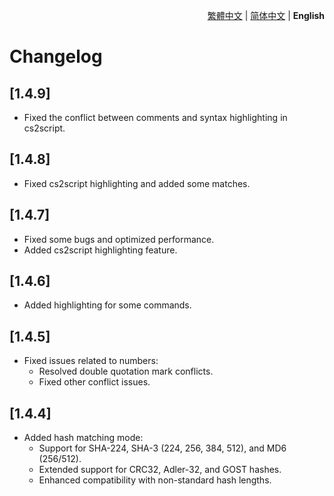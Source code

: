<div align="right">

[繁體中文](./CHANGELOG.md) | [简体中文](./CHANGELOG.zh-CN.md) | **English**

</div>

# Changelog

## [1.4.9]
- Fixed the conflict between comments and syntax highlighting in cs2script.

## [1.4.8]
- Fixed cs2script highlighting and added some matches.

## [1.4.7]
- Fixed some bugs and optimized performance.
- Added cs2script highlighting feature.

## [1.4.6]
- Added highlighting for some commands.

## [1.4.5]
- Fixed issues related to numbers:
  - Resolved double quotation mark conflicts.
  - Fixed other conflict issues.

## [1.4.4]
- Added hash matching mode:
  - Support for SHA-224, SHA-3 (224, 256, 384, 512), and MD6 (256/512).
  - Extended support for CRC32, Adler-32, and GOST hashes.
  - Enhanced compatibility with non-standard hash lengths.